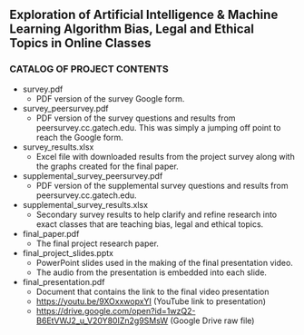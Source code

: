 ## Exploration of Artificial Intelligence & Machine Learning Algorithm Bias, Legal and Ethical Topics in Online Classes

### CATALOG OF PROJECT CONTENTS

* survey.pdf
  - PDF version of the survey Google form.
* survey_peersurvey.pdf
  - PDF version of the survey questions and results from peersurvey.cc.gatech.edu. This
was simply a jumping off point to reach the Google form.
* survey_results.xlsx
  - Excel file with downloaded results from the project survey along with the graphs
created for the final paper.
* supplemental_survey_peersurvey.pdf
  - PDF version of the supplemental survey questions and results from
peersurvey.cc.gatech.edu.
* supplemental_survey_results.xlsx
  - Secondary survey results to help clarify and refine research into exact classes that are
teaching bias, legal and ethical topics.
* final_paper.pdf
  - The final project research paper.
* final_project_slides.pptx
  - PowerPoint slides used in the making of the final presentation video.
  - The audio from the presentation is embedded into each slide.
* final_presentation.pdf
  - Document that contains the link to the final video presentation
  - https://youtu.be/9XOxxwopxYI (YouTube link to presentation)
  - https://drive.google.com/open?id=1wzQ2-B6EtVWJ2_u_V20Y80IZn2g9SMsW
(Google Drive raw file)
